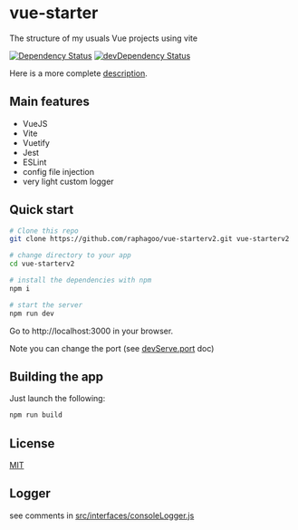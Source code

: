 # vue-starter

The structure of my usuals Vue projects using vite

[![Dependency Status](https://david-dm.org/raphagoo/vue-starterv2/status.svg)](https://david-dm.org/raphagoo/vue-starterv2#info=dependencies) [![devDependency Status](https://david-dm.org/raphagoo/vue-starterv2/dev-status.svg)](https://david-dm.org/raphagoo/vue-starterv2#info=devDependencies)

Here is a more complete [description](./description.md).

## Main features

* VueJS
* Vite
* Vuetify
* Jest
* ESLint
* config file injection
* very light custom logger

## Quick start

```bash
# Clone this repo
git clone https://github.com/raphagoo/vue-starterv2.git vue-starterv2

# change directory to your app
cd vue-starterv2

# install the dependencies with npm
npm i

# start the server
npm run dev
```

Go to http://localhost:3000 in your browser.

Note you can change the port (see [devServe.port](https://vitejs.dev/config/#server-port) doc)

## Building the app

Just launch the following:

```bash
npm run build
```

## License

[MIT](./LICENCE)

## Logger

see comments in [src/interfaces/consoleLogger.js](./src/interfaces/consoleLogger.js)

